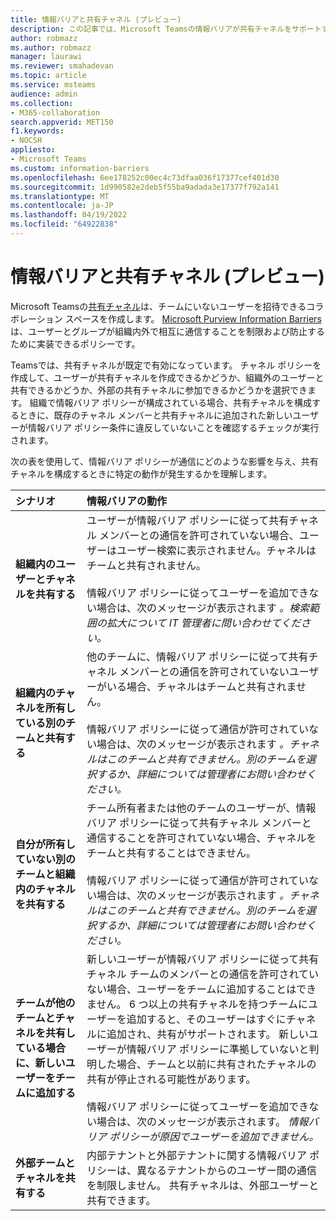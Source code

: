 ```yaml
---
title: 情報バリアと共有チャネル (プレビュー)
description: この記事では、Microsoft Teamsの情報バリアが共有チャネルをサポートする方法について説明します
author: robmazz
ms.author: robmazz
manager: laurawi
ms.reviewer: smahadevan
ms.topic: article
ms.service: msteams
audience: admin
ms.collection:
- M365-collaboration
search.appverid: MET150
f1.keywords:
- NOCSH
appliesto:
- Microsoft Teams
ms.custom: information-barriers
ms.openlocfilehash: 6ee178252c00ec4c73dfaa036f17377cef401d30
ms.sourcegitcommit: 1d990582e2deb5f55ba9adada3e17377f792a141
ms.translationtype: MT
ms.contentlocale: ja-JP
ms.lasthandoff: 04/19/2022
ms.locfileid: "64922838"
---
```

# <a name="information-barriers-and-shared-channels-preview"></a>情報バリアと共有チャネル (プレビュー)

Microsoft Teamsの[共有チャネル](shared-channels.md)は、チームにいないユーザーを招待できるコラボレーション スペースを作成します。 [Microsoft Purview Information Barriers](/microsoft-365/compliance/information-barriers) は、ユーザーとグループが組織内外で相互に通信することを制限および防止するために実装できるポリシーです。

Teamsでは、共有チャネルが既定で有効になっています。 チャネル ポリシーを作成して、ユーザーが共有チャネルを作成できるかどうか、組織外のユーザーと共有できるかどうか、外部の共有チャネルに参加できるかどうかを選択できます。 組織で情報バリア ポリシーが構成されている場合、共有チャネルを構成するときに、既存のチャネル メンバーと共有チャネルに追加された新しいユーザーが情報バリア ポリシー条件に違反していないことを確認するチェックが実行されます。

次の表を使用して、情報バリア ポリシーが通信にどのような影響を与え、共有チャネルを構成するときに特定の動作が発生するかを理解します。

|**シナリオ**|**情報バリアの動作**|
|:-----------|:--------------------------------|
| **組織内のユーザーとチャネルを共有する** | ユーザーが情報バリア ポリシーに従って共有チャネル メンバーとの通信を許可されていない場合、ユーザーはユーザー検索に表示されません。チャネルはチームと共有されません。 <br><br> 情報バリア ポリシーに従ってユーザーを追加できない場合は、次のメッセージが表示されます *。検索範囲の拡大について IT 管理者に問い合わせてください。* |
| **組織内のチャネルを所有している別のチームと共有する** | 他のチームに、情報バリア ポリシーに従って共有チャネル メンバーとの通信を許可されていないユーザーがいる場合、チャネルはチームと共有されません。 <br><br> 情報バリア ポリシーに従って通信が許可されていない場合は、次のメッセージが表示されます *。チャネルはこのチームと共有できません。別のチームを選択するか、詳細については管理者にお問い合わせください。* |
| **自分が所有していない別のチームと組織内のチャネルを共有する** | チーム所有者または他のチームのユーザーが、情報バリア ポリシーに従って共有チャネル メンバーと通信することを許可されていない場合、チャネルをチームと共有することはできません。 <br><br> 情報バリア ポリシーに従って通信が許可されていない場合は、次のメッセージが表示されます *。チャネルはこのチームと共有できません。別のチームを選択するか、詳細については管理者にお問い合わせください。* |
| **チームが他のチームとチャネルを共有している場合に、新しいユーザーをチームに追加する** | 新しいユーザーが情報バリア ポリシーに従って共有チャネル チームのメンバーとの通信を許可されていない場合、ユーザーをチームに追加することはできません。 6 つ以上の共有チャネルを持つチームにユーザーを追加すると、そのユーザーはすぐにチャネルに追加され、共有がサポートされます。 新しいユーザーが情報バリア ポリシーに準拠していないと判明した場合、チームと以前に共有されたチャネルの共有が停止される可能性があります。<br><br> 情報バリア ポリシーに従ってユーザーを追加できない場合は、次のメッセージが表示されます。 *情報バリア ポリシーが原因でユーザーを追加できません。* |
| **外部チームとチャネルを共有する** | 内部テナントと外部テナントに関する情報バリア ポリシーは、異なるテナントからのユーザー間の通信を制限しません。 共有チャネルは、外部ユーザーと共有できます。 |
